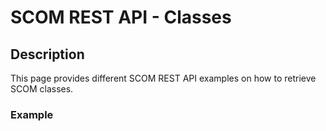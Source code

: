 # SCOM REST API - Classes


## Description
This page provides different SCOM REST API examples on how to retrieve SCOM classes.

### Example
```

